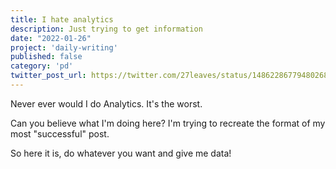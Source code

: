 ```yaml
---
title: I hate analytics
description: Just trying to get information
date: "2022-01-26"
project: 'daily-writing'
published: false
category: 'pd'
twitter_post_url: https://twitter.com/27leaves/status/1486228677948026882
---
```


Never ever would I do Analytics. It's the worst.

Can you believe what I'm doing here? I'm trying to recreate the format of my most "successful" post.

So here it is, do whatever you want and give me data!